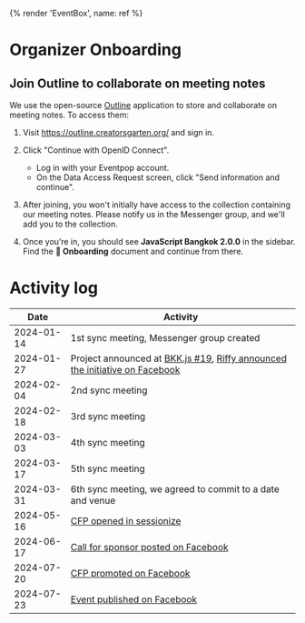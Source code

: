{% render 'EventBox', name: ref %}

# Organizer Onboarding

## Join Outline to collaborate on meeting notes

We use the open-source [Outline](https://www.getoutline.com/) application to store and collaborate on meeting notes. To access them:

1. Visit <https://outline.creatorsgarten.org/> and sign in.

2. Click "Continue with OpenID Connect".

    - Log in with your Eventpop account.
    - On the Data Access Request screen, click "Send information and continue".

3. After joining, you won't initially have access to the collection containing our meeting notes. Please notify us in the Messenger group, and we'll add you to the collection.

4. Once you’re in, you should see **JavaScript Bangkok 2.0.0** in the sidebar. Find the **🏡 Onboarding** document and continue from there.

# Activity log

| Date | Activity |
| ---- | ---- |
| 2024-01-14 | 1st sync meeting, Messenger group created |
| 2024-01-27 | Project announced at [BKK.js #19](https://creatorsgarten.org/event/bkkjs19), [Riffy announced the initiative on Facebook](https://web.facebook.com/rayriffy/posts/pfbid02GeHWokC9uj6wAz34duap95YKcY4kvRfAVWY5wnG3LPuHunvD8W6aQgCGxHCm4VFsl) |
| 2024-02-04 | 2nd sync meeting |
| 2024-02-18 | 3rd sync meeting |
| 2024-03-03 | 4th sync meeting |
| 2024-03-17 | 5th sync meeting |
| 2024-03-31 | 6th sync meeting, we agreed to commit to a date and venue |
| 2024-05-16 | [CFP opened in sessionize](https://sessionize.com/javascript-bangkok-2024) |
| 2024-06-17 | [Call for sponsor posted on Facebook](https://www.facebook.com/javascriptbangkok/posts/pfbid02pnPAtzui984vsqHWsVukq3GbmevfHF67uJ94QVavJztG8LvospPzqu3i9imQ73bpl) |
| 2024-07-20 | [CFP promoted on Facebook](https://www.facebook.com/javascriptbangkok/posts/pfbid031ZiiqUXDz5Q1AXQi8eeukBxe9e2mhJSivdeZMVacnzUCWwj9zDwqoCCUwpi9D872l) |
| 2024-07-23 | [Event published on Facebook](https://www.facebook.com/events/457981557153103/) |